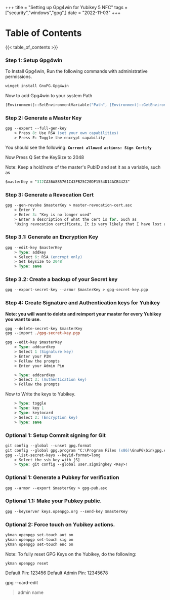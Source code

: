 +++
title = "Setting up Gpg4win for Yubikey 5 NFC"
tags = ["security","windows","gpg",]
date = "2022-11-03"
+++

# Table of Contents
{{< table_of_contents >}}

### Step 1: Setup Gpg4win

To Install Gpg4win, Run the following commands with administrative permissions.
```ps
winget install GnuPG.Gpg4win
```

Now to add Gpg4win to your system Path

```ps
[Environment]::SetEnvironmentVariable("Path", [Environment]::GetEnvironmentVariable("Path",[System.EnvironmentVariableTarget]::Machine) + ';' + ${Env:ProgramFiles(x86)} + '\GnuPG\bin', [System.EnvironmentVariableTarget]::Machine)
```

### Step 2: Generate a Master Key
```ps
gpg --expert --full-gen-key
    > Press 8: Use RSA (set your own capabilities)
    > Press E: Toggle the encrypt capability
```
You should see the following: 
**`Current allowed actions: Sign Certify`**

Now Press Q
Set the KeySize to 2048

Note: Keep a hold/note of the master's PubID and set it as a variable, such as
```ps
$masterKey = "312CA36A885761C43FB25C20DF1554D14ACB4423"
```

### Step 3: Generate a Revocation Cert
```ps
gpg --gen-revoke $masterKey > master-revocation-cert.asc
    > Enter Y
    > Enter 3: "Key is no longer used"
    > Enter a description of what the cert is for, Such as
    "Using revocation certificate, It is very likely that I have lost access to the private key."
```

### Step 3.1: Generate an Encryption Key
```ps
gpg --edit-key $masterKey
    > Type: addkey
    > Select 6: RSA (encrypt only)
    > Set keysize to 2048
    > Type: save
```

### Step 3.2: Create a backup of your Secret key
```ps
gpg --export-secret-key --armor $masterKey > gpg-secret-key.pgp
```

### Step 4: Create Signature and Authentication keys for Yubikey 
**Note: you will want to delete and reimport your master for every Yubikey you want to use.**
```ps
gpg --delete-secret-key $masterKey
gpg --import ./gpg-secret-key.pgp
```

```ps
gpg --edit-key $masterKey
    > Type: addcardkey
    > Select 1 (Signature key)
    > Enter your PIN
    > Follow the prompts
    > Enter your Admin Pin

    > Type: addcardkey
    > Select 3: (Authentication key)
    > Follow the prompts
```

Now to Write the keys to Yubikey.
```ps
    > Type: toggle
    > Type: key 1
    > Type: keytocard
    > Select 2: (Encryption key)
    > Type: save
``` 

### Optional 1: Setup Commit signing for Git
```ps
git config --global --unset gpg.format
git config --global gpg.program "C:\Program Files (x86)\GnuPG\bin\gpg.exe"
gpg --list-secret-keys --keyid-format=long
    > Select the ssb key with [S]
    > type: git config --global user.signingkey <Key>! 
```


### Optional 1: Generate a Pubkey for verification
```ps
gpg --armor --export $masterKey > gpg-pub.asc
```

### Optional 1.1: Make your Pubkey public.
```ps
gpg --keyserver keys.openpgp.org --send-key $masterKey  
```

### Optional 2: Force touch on Yubikey actions.
```ps
ykman openpgp set-touch aut on
ykman openpgp set-touch sig on
ykman openpgp set-touch enc on
```


Note: To fully reset GPG Keys on the Yubikey, do the following:
```
ykman openpgp reset
```

Default Pin: 123456
Default Admin Pin: 12345678

gpg --card-edit
>admin
>name